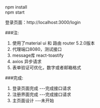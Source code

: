 npm install  
npm start  

登录页面：http://localhost:3000/login  

###注:  
1. 使用了material ui 和 路由 router 5.2.0版本
2. 代理端口8080，测试接口  
3. message库 react-toastify
4. axios 异步请求
5. 表单验证可优化，数字或者邮箱格式

###完成:  
1. 登录页面完成  ---完成接口请求
2. 注册界面完成  ---完成接口请求
3. 主页面设计    ---未开始


